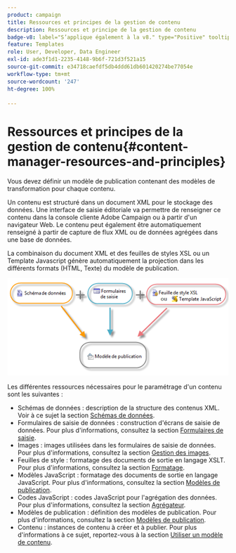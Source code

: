 ```yaml
---
product: campaign
title: Ressources et principes de la gestion de contenu
description: Ressources et principe de la gestion de contenu
badge-v8: label="S’applique également à la v8." type="Positive" tooltip="S’applique également à Campaign v8."
feature: Templates
role: User, Developer, Data Engineer
exl-id: ade3f1d1-2235-4148-9b6f-721d3f521a15
source-git-commit: e34718caefdf5db4ddd61db601420274be77054e
workflow-type: tm+mt
source-wordcount: '247'
ht-degree: 100%

---
```


# Ressources et principes de la gestion de contenu{#content-manager-resources-and-principles}


Vous devez définir un modèle de publication contenant des modèles de transformation pour chaque contenu.

Un contenu est structuré dans un document XML pour le stockage des données. Une interface de saisie éditoriale va permettre de renseigner ce contenu dans la console cliente Adobe Campaign ou à partir d&#39;un navigateur Web. Le contenu peut également être automatiquement renseigné à partir de capture de flux XML ou de données agrégées dans une base de données.

La combinaison du document XML et des feuilles de styles XSL ou un Template Javascript génère automatiquement la projection dans les différents formats (HTML, Texte) du modèle de publication.

![](assets/d_ncs_content_process.png)

Les différentes ressources nécessaires pour le paramétrage d&#39;un contenu sont les suivantes :

* Schémas de données : description de la structure des contenus XML. Voir à ce sujet la section [Schémas de données](data-schemas.md).
* Formulaires de saisie de données : construction d&#39;écrans de saisie de données. Pour plus d&#39;informations, consultez la section [Formulaires de saisie](input-forms.md).
* Images : images utilisées dans les formulaires de saisie de données. Pour plus d&#39;informations, consultez la section [Gestion des images](formatting.md#image-management).
* Feuilles de style : formatage des documents de sortie en langage XSLT. Pour plus d&#39;informations, consultez la section [Formatage](formatting.md).
* Modèles JavaScript : formatage des documents de sortie en langage JavaScript. Pour plus d&#39;informations, consultez la section [Modèles de publication](publication-templates.md).
* Codes JavaScript : codes JavaScript pour l&#39;agrégation des données. Pour plus d&#39;informations, consultez la section [Agrégateur](publication-templates.md#aggregator).
* Modèles de publication : définition des modèles de publication. Pour plus d&#39;informations, consultez la section [Modèles de publication](publication-templates.md).
* Contenu : instances de contenu à créer et à publier. Pour plus d&#39;informations à ce sujet, reportez-vous à la section [Utiliser un modèle de contenu](using-a-content-template.md).
